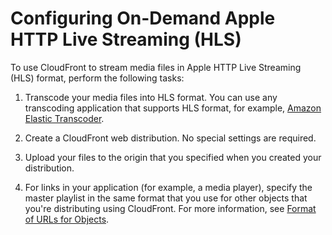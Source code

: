 # Configuring On\-Demand Apple HTTP Live Streaming \(HLS\)<a name="on-demand-streaming-hls"></a>

To use CloudFront to stream media files in Apple HTTP Live Streaming \(HLS\) format, perform the following tasks:

1. Transcode your media files into HLS format\. You can use any transcoding application that supports HLS format, for example, [Amazon Elastic Transcoder](http://aws.amazon.com/elastictranscoder/)\.

1. Create a CloudFront web distribution\. No special settings are required\.

1. Upload your files to the origin that you specified when you created your distribution\. 

1. For links in your application \(for example, a media player\), specify the master playlist in the same format that you use for other objects that you're distributing using CloudFront\. For more information, see [Format of URLs for Objects](LinkFormat.md)\.
